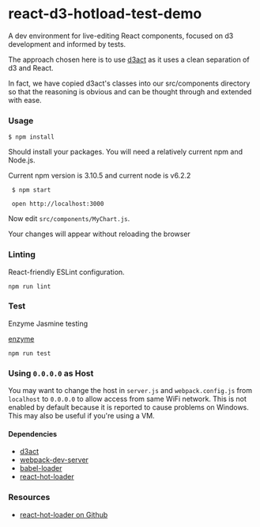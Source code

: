 react-d3-hotload-test-demo
=====================

A dev environment for live-editing React components, focused on d3 development and informed by tests.

The approach chosen here is to use [d3act](https://github.com/AnSavvides/d3act) as it uses a clean separation of d3 and React.

In fact, we have copied d3act's classes into our src/components directory so that the reasoning is obvious and can be thought through and extended with ease.





### Usage


    $ npm install

Should install your packages. You will need a relatively current npm and Node.js.

Current npm version is 3.10.5 and current node is v6.2.2


     $ npm start

     open http://localhost:3000

Now edit `src/components/MyChart.js`.

Your changes will appear without reloading the browser

### Linting

React-friendly ESLint configuration.

```
npm run lint
```

### Test

Enzyme Jasmine testing

[enzyme](https://github.com/airbnb/enzyme)

```
npm run test
```


### Using `0.0.0.0` as Host

You may want to change the host in `server.js` and `webpack.config.js` from `localhost` to `0.0.0.0` to allow access from same WiFi network. This is not enabled by default because it is reported to cause problems on Windows. This may also be useful if you're using a VM.

#### Dependencies

* [d3act](https://github.com/AnSavvides/d3act)
* [webpack-dev-server](https://github.com/webpack/webpack-dev-server)
* [babel-loader](https://github.com/babel/babel-loader)
* [react-hot-loader](https://github.com/gaearon/react-hot-loader)

### Resources

* [react-hot-loader on Github](https://github.com/gaearon/react-hot-loader)
